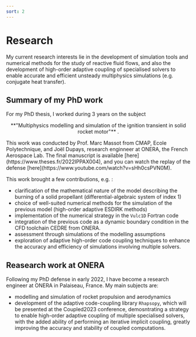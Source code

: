 ```yaml
---
sort: 2
---
```

# Research

My current research interests lie in the development of simulation tools and numerical methods for the study of reactive fluid flows, and also the development of high-order adaptive coupling of specialised solvers to enable accurate and efficient unsteady multiphysics simulations (e.g. conjugate heat transfer).

## Summary of my PhD work

For my PhD thesis, I worked during 3 years on the subject
<p align="center">
**"Multiphysics modelling and simulation of the ignition transient in solid rocket motor"** .
</p>
This work was conducted by Prof. Marc Massot from CMAP, Ecole Polytechnique, and Joël Dupays, research enginneer at ONERA, the French Aerospace Lab.
The final manuscript is available [here](https://www.theses.fr/2022IPPAX004), and you can watch the replay of the defense [here](https://www.youtube.com/watch?v=sHh0csPVN0M).

This work brought a few contributions, e.g. :
- clarification of the mathematical nature of the model describing the burning of a solid propellant (differential-algebraic system of index 1)
- choice of well-suited numerical methods for the simulation of the previous model (high-order adaptive ESDIRK methods)
- implementation of the numerical strategy in the `Vulc1D` Fortran code
- integration of the previous code as a dynamic boundary condition in the CFD toolchain CEDRE from ONERA.
- assessment through simulations of the modelling assumptions
- exploration of adaptive high-order code coupling techniques to enhance the accuracy and efficiency of simulations involving multiple solvers.


## Reasearch work at ONERA

Following my PhD defense in early 2022, I have become a research engineer at ONERA in Palaiseau, France.
My main subjects are:
- modelling and simulation of rocket propulsion and aerodynamics
- development of the adaptive code-coupling library `Rhapsopy`, which will be presented at the Coupled2023 conference, demosntrating a strategy to enable high-order adaptive coupling of multiple specialised solvers, with the added ability of performing an iterative implicit coupling, greatly improving the accuracy and stability of coupled computations.
